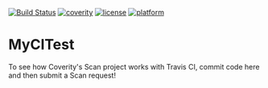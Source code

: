 [![Build Status](https://travis-ci.org/liuchao412/MyCITest.svg?branch=master)](https://travis-ci.org/liuchao412/MyCITest)
[![coverity](https://scan.coverity.com/projects/14355/badge.svg)](https://scan.coverity.com/projects/liuchao412-async-or-coroutine-fastcgi)
[![license](https://img.shields.io/github/license/mashape/apistatus.svg)](https://opensource.org/licenses/mit-license.php)
[![platform](https://img.shields.io/badge/platform-linux-brightgreen.svg)](/README.md)  

MyCITest
==================

To see how Coverity's Scan project works with Travis CI, commit code here and then submit a Scan request!
